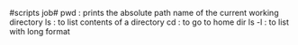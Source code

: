 #scripts job#
pwd   : prints the absolute path name of the current working directory
ls    : to list contents of a directory
cd    : to go to home dir
ls -l : to list with long format
